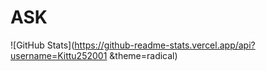 # ASK




![GitHub Stats](https://github-readme-stats.vercel.app/api?username=Kittu252001
 &theme=radical)
